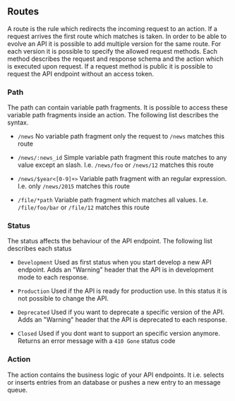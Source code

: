 
## Routes

A route is the rule which redirects the incoming request to an action. If a 
request arrives the first route which matches is taken. In order to be able to
evolve an API it is possible to add multiple version for the same route. For 
each version it is possible to specify the allowed request methods. Each method
describes the request and response schema and the action which is executed upon 
request. If a request method is public it is possible to request the API 
endpoint without an access token.

### Path

The path can contain variable path fragments. It is possible to access these 
variable path fragments inside an action. The following list describes the 
syntax.

* `/news`
  No variable path fragment only the request to `/news` matches this route

* `/news/:news_id`
  Simple variable path fragment this route matches to any value except an slash.
  I.e. `/news/foo` or `/news/12` matches this route

* `/news/$year<[0-9]+>`
  Variable path fragment with an regular expression. I.e. only `/news/2015` 
  matches this route

* `/file/*path`
  Variable path fragment which matches all values. I.e. `/file/foo/bar` or 
  `/file/12` matches this route

### Status

The status affects the behaviour of the API endpoint. The following list 
describes each status

* `Development`
  Used as first status when you start develop a new API endpoint. Adds an 
  "Warning" header that the API is in development mode to each response.

* `Production`
  Used if the API is ready for production use. In this status it is not possible 
  to change the API.

* `Deprecated`
  Used if you want to deprecate a specific version of the API. Adds an "Warning" 
  header that the API is deprecated to each response.

* `Closed`
  Used if you dont want to support an specific version anymore. Returns an error 
  message with a `410 Gone` status code

### Action

The action contains the business logic of your API endpoints. It i.e. selects
or inserts entries from an database or pushes a new entry to an message queue.

